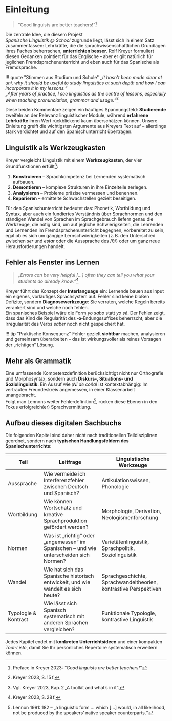 # Einleitung

> "Good linguists are better teachers!"[^kreyer_good]

Die zentrale Idee, die diesem Projekt *Spanische Linguistik @ School* zugrunde liegt, lässt sich in einem Satz zusammenfassen: Lehrkräfte, die die sprachwissenschaftlichen Grundlagen ihres Faches beherrschen, **unterrichten besser**. Rolf Kreyer formuliert diesen Gedanken pointiert für das Englische – aber er gilt natürlich für jeglichen Fremdsprachenunterricht und eben auch für das Spanische als Fremdsprache.

!!! quote "Stimmen aus Studium und Schule"
    *„It hasn’t been made clear at uni, why it should be useful to study linguistics at such depth and how I can incorporate it in my lessons.“*  
    *„After years of practice, I see linguistics as the centre of lessons, especially when teaching pronunciation, grammar and usage.“*[^kreyer_stimmen]

Diese beiden Kommentare zeigen ein häufiges Spannungsfeld: **Studierende** zweifeln an der Relevanz linguistischer Module, während **erfahrene Lehrkräfte** ihren Wert rückblickend kaum überschätzen können. Unsere Einleitung greift die wichtigsten Argumente aus Kreyers Text auf – allerdings stark verdichtet und auf den Spanischunterricht übertragen.

## Linguistik als Werkzeugkasten

Kreyer vergleicht Linguistik mit einem **Werkzeugkasten**, der vier Grundfunktionen erfüllt[^kreyer_toolkit]:

1. **Konstruieren** – Sprachkompetenz bei Lernenden systematisch aufbauen.
2. **Demontieren** – komplexe Strukturen in ihre Einzelteile zerlegen.
3. **Analysieren** – Probleme präzise vermessen und benennen.
4. **Reparieren** – ermittelte Schwachstellen gezielt beseitigen.

Für den Spanischunterricht bedeutet das: Phonetik, Wortbildung und Syntax, aber auch ein fundiertes Verständnis über Sprachnormen und den ständigen Wandel von Sprachen im Sprachgebrauch liefern genau die Werkzeuge, die nötig sind, um auf jegliche Schwierigkeiten, die Lehrenden und Lernenden im Fremdsprachenunterricht begegnen, vorbereitet zu sein, egal ob es sich um gängige Lernschwierigkeiten (z. B. den Unterschied zwischen *ser* und *estar* oder die Aussprache des /θ/) oder um ganz neue Herausforderungen handelt.

## Fehler als Fenster ins Lernen

> *„Errors can be very helpful […] often they can tell you what your students do already know.“*[^kreyer_errors]

Kreyer führt das Konzept der **Interlanguage** ein: Lernende bauen aus Input ein eigenes, vorläufiges Sprachsystem auf. Fehler sind keine bloßen Defizite, sondern **Diagnosewerkzeuge**: Sie verraten, welche Regeln bereits verankert sind und welche noch fehlen.  
Ein spanisches Beispiel wäre die Form *yo sabo* statt *yo sé*. Der Fehler zeigt, dass das Kind die Regularität des ‑**o**‑Endungssuffixes beherrscht, aber die Irregularität des Verbs *saber* noch nicht gespeichert hat.

!!! tip "Praktische Konsequenz"
    Fehler gezielt **sichtbar** machen, analysieren und gemeinsam überarbeiten – das ist wirkungsvoller als reines Vorsagen der „richtigen“ Lösung.

## Mehr als Grammatik

Eine umfassende Kompetenzdefinition berücksichtigt nicht nur Orthografie und Morphosyntax, sondern auch **Diskurs‑, Situations‑ und Soziolinguistik**. Ein Ausruf wie *¡Ni de coña!* ist kontextabhängig: Im vertrauten Freundeskreis angemessen, in einer Klassenarbeit unangebracht.  
Folgt man Lennons weiter Fehlerdefinition[^lennon_error], rücken diese Ebenen in den Fokus erfolgreich(er) Sprachvermittlung.

## Aufbau dieses digitalen Sachbuchs

Die folgenden Kapitel sind daher nicht nach traditionellen Teildisziplinen geordnet, sondern nach **typischen Handlungsfeldern des Spanischunterrichts**:

| Teil | Leitfrage | Linguistische Werkzeuge |
|------|-----------|-------------------------|
| Aussprache | Wie vermeide ich Interferenzfehler zwischen Deutsch und Spanisch? | Artikulationswissen, Phonologie |
| Wortbildung | Wie können Wortschatz und kreative Sprachproduktion gefördert werden? | Morphologie, Derivation, Neologismenforschung |
| Normen | Was ist „richtig“ oder „angemessen“ im Spanischen – und wie unterscheiden sich Normen? | Varietätenlinguistik, Sprachpolitik, Soziolinguistik |
| Wandel | Wie hat sich das Spanische historisch entwickelt, und wie wandelt es sich heute? | Sprachgeschichte, Sprachwandeltheorien, kontrastive Perspektiven |
| Typologie & Kontrast | Wie lässt sich Spanisch systematisch mit anderen Sprachen vergleichen? | Funktionale Typologie, kontrastive Linguistik |

Jedes Kapitel endet mit **konkreten Unterrichtsideen** und einer kompakten *Tool-Liste*, damit Sie Ihr persönliches Repertoire systematisch erweitern können.

[^kreyer_good]: Preface in Kreyer 2023: *“Good linguists are better teachers!”*  
[^kreyer_stimmen]: Kreyer 2023, S. 15 f.  
[^kreyer_toolkit]: Vgl. Kreyer 2023, Kap. 2 „A toolkit and what’s in it“.  
[^kreyer_errors]: Kreyer 2023, S. 28 f.  
[^lennon_error]: Lennon 1991: 182 – „a linguistic form … which […] would, in all likelihood, not be produced by the speakers’ native speaker counterparts.“

